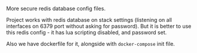 More secure redis database config files.

Project works with redis database on stack settings (listening on all interfaces on 6379 port without asking for password).
But it is better to use this redis config - it has lua scripting disabled, and password set.

Also we have dockerfile for it, alongside with `docker-compose` init file.